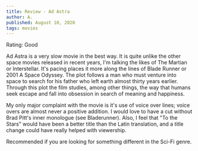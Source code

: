 ```yaml
---
title: Review - Ad Astra
author: A.
published: August 10, 2020
tags: movies
---
```


Rating: Good

Ad Astra is a very slow movie in the best way. It is quite unlike the other
space movies released in recent years, I'm talking the likes of
The Martian or Interstellar. It's pacing places it more along the lines of
Blade Runner or 2001
A Space Odyssey. The plot follows a man who must venture into space to search
for his father who left earth almost thirty years earlier. Through this plot
the film studies, among other things,
the way that humans seek escape and fall into obsession in search of meaning
and happiness.

My only major complaint with the movie is it's use
of voice over lines; voice overs are almost never a positive addition. I would
love to have a cut without Brad Pitt's
inner monologue (see Bladerunner). Also, I feel that "To the
Stars" would have been a better title than the Latin translation, and a title
change could
have really helped with viewership.

Recommended if you are looking for something different in the Sci-Fi genre.
